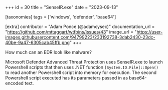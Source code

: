 +++
id = 30
title = "SenseIR.exe"
date = "2023-09-13"

[taxonomies]
tags = ['windows', 'defender', 'base64']

[extra]
contributor = "Adam Ponce (@adamcysec)"
documentation_url = "https://github.com/mttaggart/wtfbins/issues/43"
image_url = "https://user-images.githubusercontent.com/94799223/233192738-3dab2430-23dc-40be-9a47-6305cab45ffb.png"
+++
   
How much can an EDR look like malware?

<!-- more -->

Microsoft Defender Advanced Threat Protection uses SenseIR.exe to launch Powershell scripts that then uses .NET function `[System.IO.File]::Open()` to read another Powershell script into memory for execution. The second Powershell script executed has its parameters passed in as base64-encoded text. 
